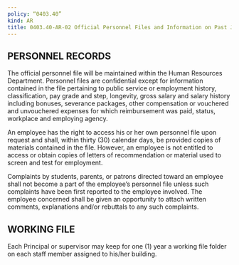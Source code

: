 ```yaml
---
policy: “0403.40”
kind: AR
title: 0403.40-AR-02 Official Personnel Files and Information on Past Job Performance
---
```


## PERSONNEL RECORDS
The official personnel file will be maintained within the Human Resources Department. Personnel files are confidential except for information contained in the file pertaining to public service or employment history, classification, pay grade and step, longevity, gross salary and salary history including bonuses, severance packages, other compensation or vouchered and unvouchered expenses for which reimbursement was paid, status, workplace and employing agency.

An employee has the right to access his or her own personnel file upon request and shall, within thirty (30) calendar days, be provided copies of materials contained in the file. However, an employee is not entitled to access or obtain copies of letters of recommendation or material used to screen and test for employment. 

Complaints by students, parents, or patrons directed toward an employee shall not become a part of the employee’s personnel file unless such complaints have been first reported to the employee involved. The employee concerned shall be given an opportunity to attach written comments, explanations and/or rebuttals to any such complaints.


## WORKING FILE
Each Principal or supervisor may keep for one (1) year a working file folder on each staff member assigned to his/her building. 

